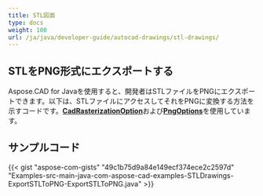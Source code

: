 ```yaml
---
title: STL図面
type: docs
weight: 100
url: /ja/java/developer-guide/autocad-drawings/stl-drawings/
---
```


## **STLをPNG形式にエクスポートする**

Aspose.CAD for Javaを使用すると、開発者はSTLファイルをPNGにエクスポートできます。以下は、STLファイルにアクセスしてそれをPNGに変換する方法を示すコードです。[**CadRasterizationOption**](https://reference.aspose.com/cad/java/com.aspose.cad.imageoptions/CadRasterizationOptions)および[**PngOptions**](https://reference.aspose.com/cad/java/com.aspose.cad.imageoptions/PngOptions)を使用しています。

## サンプルコード

{{< gist "aspose-com-gists" "49c1b75d9a84e149ecf374ece2c2597d" "Examples-src-main-java-com-aspose-cad-examples-STLDrawings-ExportSTLToPNG-ExportSTLToPNG.java" >}}
